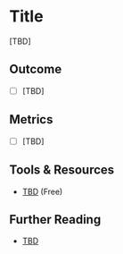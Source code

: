 # Title

[TBD]

## Outcome

- [ ] [TBD]

## Metrics

- [ ] [TBD]

## Tools & Resources

- [TBD](http://example.com) (Free)

## Further Reading

- [TBD](http://example.com)
